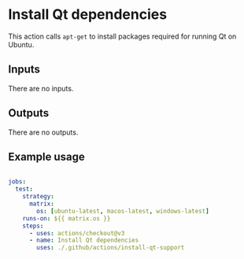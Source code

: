 # Install Qt dependencies

This action calls `apt-get` to install packages required for running Qt on Ubuntu.

## Inputs

There are no inputs.

## Outputs

There are no outputs.

## Example usage

```yml

jobs:
  test:
    strategy:
      matrix:
        os: [ubuntu-latest, macos-latest, windows-latest]
    runs-on: ${{ matrix.os }}
    steps:
      - uses: actions/checkout@v3
      - name: Install Qt dependencies
        uses: ./.github/actions/install-qt-support
```
